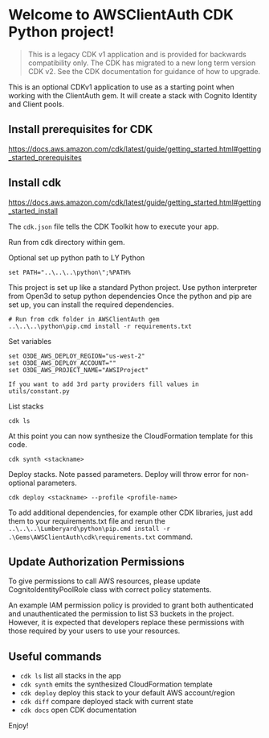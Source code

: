 # Welcome to AWSClientAuth CDK Python project!

> This is a legacy CDK v1 application and is provided for backwards compatibility only. 
The CDK has migrated to a new long term version CDK v2. See the CDK documentation for guidance of how to upgrade.

This is an optional CDKv1 application to use as a starting point when working with the ClientAuth gem. It will create 
a stack with Cognito Identity and Client pools.

## Install prerequisites for CDK
https://docs.aws.amazon.com/cdk/latest/guide/getting_started.html#getting_started_prerequisites

## Install cdk
https://docs.aws.amazon.com/cdk/latest/guide/getting_started.html#getting_started_install

The `cdk.json` file tells the CDK Toolkit how to execute your app.

Run from cdk directory within gem. 

Optional set up python path to LY Python
```
set PATH="..\..\..\python\";%PATH%
```

This project is set up like a standard Python project.  Use python interpreter from Open3d to setup python dependencies
Once the python and pip are set up, you can install the required dependencies.

```
# Run from cdk folder in AWSClientAuth gem
..\..\..\python\pip.cmd install -r requirements.txt
```

Set variables
```
set O3DE_AWS_DEPLOY_REGION="us-west-2"
set O3DE_AWS_DEPLOY_ACCOUNT=""
set O3DE_AWS_PROJECT_NAME="AWSIProject"

If you want to add 3rd party providers fill values in utils/constant.py
```
List stacks 
```
cdk ls
```

At this point you can now synthesize the CloudFormation template for this code.

```
cdk synth <stackname>
```
Deploy stacks. Note passed parameters. Deploy will throw error for non-optional parameters.
```
cdk deploy <stackname> --profile <profile-name>
```

To add additional dependencies, for example other CDK libraries, just add
them to your requirements.txt file and rerun the `..\..\..\Lumberyard\python\pip.cmd install -r .\Gems\AWSClientAuth\cdk\requirements.txt`
command.


## Update Authorization Permissions
To give permissions to call AWS resources, please update CognitoIdentityPoolRole class with correct policy statements.

An example IAM permission policy is provided to grant both authenticated and unauthenticated the permission to list S3 buckets in the project.
However, it is expected that developers replace these permissions with those required by your users to use your resources.

## Useful commands

 * `cdk ls`          list all stacks in the app
 * `cdk synth`       emits the synthesized CloudFormation template
 * `cdk deploy`      deploy this stack to your default AWS account/region
 * `cdk diff`        compare deployed stack with current state
 * `cdk docs`        open CDK documentation

Enjoy!
